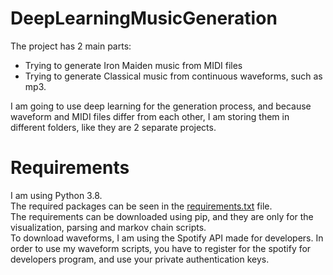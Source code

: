 # DeepLearningMusicGeneration
The project has 2 main parts:  
- Trying to generate Iron Maiden music from MIDI files  
- Trying to generate Classical music from continuous waveforms, such as mp3.  

I am going to use deep learning for the generation process, and because waveform and MIDI files differ from each other, I am storing them in different folders, like they are 2 separate projects.  

# Requirements
I am using Python 3.8.  
The required packages can be seen in the <a href="https://github.com/darkpanther99/DeepLearningMusicGeneration/blob/main/requirements.txt">requirements.txt</a> file.  
The requirements can be downloaded using pip, and they are only for the visualization, parsing and markov chain scripts.    
To download waveforms, I am using the Spotify API made for developers. In order to use my waveform scripts, you have to register for the spotify for developers program, and use your private authentication keys.
